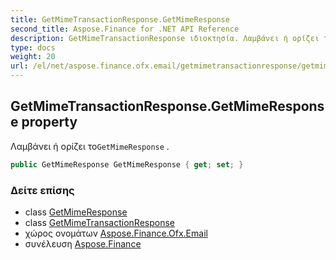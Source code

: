 ```yaml
---
title: GetMimeTransactionResponse.GetMimeResponse
second_title: Aspose.Finance for .NET API Reference
description: GetMimeTransactionResponse ιδιοκτησία. Λαμβάνει ή ορίζει τοGetMimeResponse .
type: docs
weight: 20
url: /el/net/aspose.finance.ofx.email/getmimetransactionresponse/getmimeresponse/
---
```

## GetMimeTransactionResponse.GetMimeResponse property

Λαμβάνει ή ορίζει το`GetMimeResponse` .

```csharp
public GetMimeResponse GetMimeResponse { get; set; }
```

### Δείτε επίσης

* class [GetMimeResponse](../../getmimeresponse/)
* class [GetMimeTransactionResponse](../)
* χώρος ονομάτων [Aspose.Finance.Ofx.Email](../../getmimetransactionresponse/)
* συνέλευση [Aspose.Finance](../../../)


